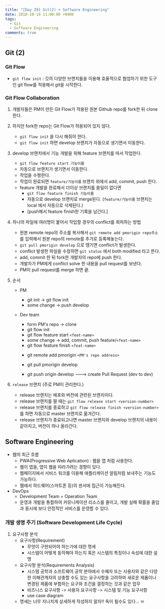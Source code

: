 ```yaml
---
title: "[Day 29] Git(2) + Software Engineering"
date: 2018-10-19 11:00:00 +0900
tags:
  - Git
  - Software Engineering
comments: true
---
```


## Git (2)

### Git Flow

- `git flow init` : 깃의 다양한 브랜치들을 이용해 효율적으로 협업하기 위한 도구인 git flow를 적용해서 git을 시작한다.

### Git Flow Collaboration

1. 개발자들은 PM이 만든 Git Flow가 적용된 원본 Github repo를 fork한 뒤 clone 한다.

2. 하지만 fork한 repo는 Git Flow가 허용되어 있지 않다.

   - `git flow init` 을 다시 해줘야 한다.
   - `git flow init` 하면 develop 브랜치가 자동으로 생기면서 이동한다.

3. develop 브랜치에서 기능 개발을 위해 feature 브랜치를 따서 작업한다.

   - `git flow feature start 기능이름`
   - 자동으로 브랜치가 생기면서 이동한다.
   - 작업을 수행한다.
   - 작업이 완료되면 `feature/기능이름` 브랜치 위에서 add, commit, push 한다.
   - feature 개발을 완료해서 더이상 브랜치를 쓸일이 없다면
     - `git flow feature finish 기능이름`
     - 자동으로 develop 브랜치로 merge된다. (`feature/기능이름` 브랜치는 local 에서 자동으로 삭제된다.)
     - [push해서 feature finish한 기록을 남긴다.]

4. 하나의 파일에 여러명이 붙어서 작업할 경우의 conflict를 회피하는 방법

   - 원본 remote repo의 주소를 복사해서 `git remote add pmorigin repo주소` 를 입력해서 원본 repo의 remote를 추가로 등록해놓는다.
   - `git pull pmorigin develop` 으로 땡기면 conflict가 발생한다.
   - conflict 발생한 파일을 수정하면 `git status` 에서 both modified 라고 뜬다.
   - add, commit 한 뒤 fork한 개발자의 repo에 push 한다.
   - 개발자가 PM에게 conflict solve 한 내용을 pull request를 보낸다.
   - PM이 pull request를 merge 하면 끝.

5. 순서

   - PM

     - git init -> git flow init
     - some change -> push develop

   - Dev team

     - form PM's repo -> clone
     - git flow init
     - git flow feature start `<feat-name>`
     - some change -> add, commit, push feature/`<feat-name>`
     - git flow feature finish `<feat-name>`

     * git remote add pmorigin `<PM's repo address>`

     * git pull pmorigin develop

     - git push origin develop ---> create Pull Request (dev to dev)

6. `release` 브랜치 (주로 PM이 관리한다.)

   - release 브랜치는 배포와 버전에 관련된 브랜치이다.
   - release 브랜치를 딸 때는 `git flow release start <version-number>`
   - release 브랜치를 종료하고 `git flow release finish <version-number>` 를 하면 자동으로 master 브랜치로 옮겨간다.
   - release 브랜치가 종료되고나면 master 브랜치와 develop 브랜치의 내용이 같아지고, 버전이 하나 올라간다.

## Software Engineering

- 웹의 최근 흐름
  - PWA(Progressive Web Aplication) : 웹을 앱 처럼 사용한다.
  - 웹이 앱을, 앱이 웹을 따라가려는 경향이 있다.
  - 웹페이지에서 서비스 워크를 이용해 애플리케이션 알림처럼 보내주는 기능도 가능하다.
  - 웹에서 하드웨어(스마트폰 등)의 센서에 접근이 가능해진다.
- DevOps
  - Development Team + Operation Team
  - 운영과 개발을 통합하여 커뮤니케이션 리소스를 줄이고, 개발 실패 확률을 줄임과 동시에 보다 안정적인 서비스를 운영할 수 있다.

### 개발 생명 주기 (Software Development Life Cycle)

1. 요구사항 분석
   - 요구사항(Requirement)
     - 무엇이 구현되어야 하는가에 대한 명세
     - 시스템이 어떻게 동작해야 하는지 혹은 시스템의 특징이나 속성에 대한 설명
   - 요구사항 분석(Requirements Analysis)
     - 시스템 공학과 소프트웨어 공학 분야에서 수혜자 또는 사용자와 같은 다양한 이해관계자의 상충할 수도 있는 요구사항을 고려하여 새로운 제품이나 변경된 제품에 부합하는 요구와 조건을 결정하는 것과 같은 업무
     - 비즈니스 요구사항 -> 사용자 요구사항 -> 시스템 및 기능 요구사항
     - use case diagram
   - 명세는 너무 지나치게 상세하게 작성하지 말자!! 독이 될수도 있다... ㅠ